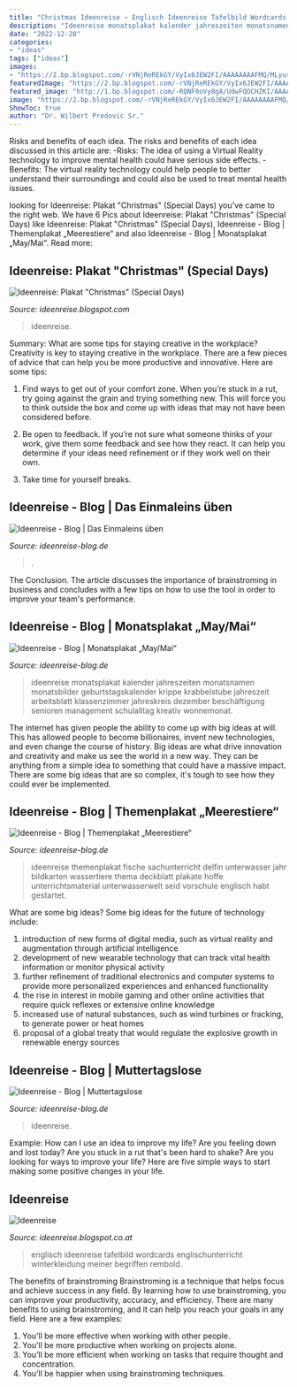 ```yaml
---
title: "Christmas Ideenreise ~ Englisch Ideenreise Tafelbild Wordcards Englischunterricht Winterkleidung Meiner Begriffen Rembold"
description: "Ideenreise monatsplakat kalender jahreszeiten monatsnamen monatsbilder geburtstagskalender krippe krabbelstube jahreszeit arbeitsblatt klassenzimmer jahreskreis dezember beschäftigung senioren management schulalltag kreativ wonnemonat"
date: "2022-12-28"
categories:
- "ideas"
tags: ["ideas"]
images:
- "https://2.bp.blogspot.com/-rVNjReREkGY/VyIx6JEW2FI/AAAAAAAAFMQ/MLyusiJqM-0tSIdrGyrRC-5yxxHx28E-gCLcB/s1600/plakat3.jpg"
featuredImage: "https://2.bp.blogspot.com/-rVNjReREkGY/VyIx6JEW2FI/AAAAAAAAFMQ/MLyusiJqM-0tSIdrGyrRC-5yxxHx28E-gCLcB/s1600/plakat3.jpg"
featured_image: "http://1.bp.blogspot.com/-RQNF0oVy8gA/UdwFQOCHZKI/AAAAAAAAAIw/INNc2Pod-5w/s1600/Einmaleinsergebnisse.jpg"
image: "https://2.bp.blogspot.com/-rVNjReREkGY/VyIx6JEW2FI/AAAAAAAAFMQ/MLyusiJqM-0tSIdrGyrRC-5yxxHx28E-gCLcB/s1600/plakat3.jpg"
ShowToc: true
author: "Dr. Wilbert Predovic Sr."
---
```



Risks and benefits of each idea.
The risks and benefits of each idea discussed in this article are: 
-Risks: The idea of using a Virtual Reality technology to improve mental health could have serious side effects.
-Benefits: The virtual reality technology could help people to better understand their surroundings and could also be used to treat mental health issues.

	

		
looking for Ideenreise: Plakat &quot;Christmas&quot; (Special Days) you've came to the right web. We have 6 Pics about Ideenreise: Plakat &quot;Christmas&quot; (Special Days) like Ideenreise: Plakat &quot;Christmas&quot; (Special Days), Ideenreise - Blog | Themenplakat „Meerestiere“ and also Ideenreise - Blog | Monatsplakat „May/Mai“. Read more:
		
    
## Ideenreise: Plakat &quot;Christmas&quot; (Special Days)

<img loading=lazy src="http://3.bp.blogspot.com/-fXkjqkPCNmM/U_69Ff50lyI/AAAAAAAACAo/YTfti3j6w5M/w1200-h630-p-k-no-nu/christmas.jpg" onerror="this.onerror=null;this.src='https://tse2.mm.bing.net/th?id=OIP.tvDzpR5hOhzlpHD5PZQp-AHaD4&amp;pid=15.1';" alt="Ideenreise: Plakat &quot;Christmas&quot; (Special Days)">

_Source: ideenreise.blogspot.com_

>ideenreise. 

	

Summary: What are some tips for staying creative in the workplace?
Creativity is key to staying creative in the workplace. There are a few pieces of advice that can help you be more productive and innovative. Here are some tips:
1. Find ways to get out of your comfort zone. When you’re stuck in a rut, try going against the grain and trying something new. This will force you to think outside the box and come up with ideas that may not have been considered before.

2. Be open to feedback. If you’re not sure what someone thinks of your work, give them some feedback and see how they react. It can help you determine if your ideas need refinement or if they work well on their own.

3. Take time for yourself breaks.

    
## Ideenreise - Blog | Das Einmaleins üben

<img loading=lazy src="http://1.bp.blogspot.com/-RQNF0oVy8gA/UdwFQOCHZKI/AAAAAAAAAIw/INNc2Pod-5w/s1600/Einmaleinsergebnisse.jpg" onerror="this.onerror=null;this.src='https://tse1.mm.bing.net/th?id=OIP.SgWrn8xqANOAFMtaRSQ1aQHaE-&amp;pid=15.1';" alt="Ideenreise - Blog | Das Einmaleins üben">

_Source: ideenreise-blog.de_

>. 

	

The Conclusion.
The article discusses the importance of brainstroming in business and concludes with a few tips on how to use the tool in order to improve your team's performance.

    
## Ideenreise - Blog | Monatsplakat „May/Mai“

<img loading=lazy src="https://2.bp.blogspot.com/-rVNjReREkGY/VyIx6JEW2FI/AAAAAAAAFMQ/MLyusiJqM-0tSIdrGyrRC-5yxxHx28E-gCLcB/s1600/plakat3.jpg" onerror="this.onerror=null;this.src='https://tse4.mm.bing.net/th?id=OIP.pqwk7GrGaXr6J8_aPgsnQgAAAA&amp;pid=15.1';" alt="Ideenreise - Blog | Monatsplakat „May/Mai“">

_Source: ideenreise-blog.de_

>ideenreise monatsplakat kalender jahreszeiten monatsnamen monatsbilder geburtstagskalender krippe krabbelstube jahreszeit arbeitsblatt klassenzimmer jahreskreis dezember beschäftigung senioren management schulalltag kreativ wonnemonat. 

	

The internet has given people the ability to come up with big ideas at will. This has allowed people to become billionaires, invent new technologies, and even change the course of history. Big ideas are what drive innovation and creativity and make us see the world in a new way. They can be anything from a simple idea to something that could have a massive impact. There are some big ideas that are so complex, it's tough to see how they could ever be implemented.

    
## Ideenreise - Blog | Themenplakat „Meerestiere“

<img loading=lazy src="http://3.bp.blogspot.com/-XCSsvdGvGCQ/Vof16x_6YuI/AAAAAAAAEs0/mby8YDarGXY/s1600/Meerestierchen.jpg" onerror="this.onerror=null;this.src='https://tse2.mm.bing.net/th?id=OIP.3Xsi8n2RpC-WmQmihx3qSQHaFQ&amp;pid=15.1';" alt="Ideenreise - Blog | Themenplakat „Meerestiere“">

_Source: ideenreise-blog.de_

>ideenreise themenplakat fische sachunterricht delfin unterwasser jahr bildkarten wassertiere thema deckblatt plakate hoffe unterrichtsmaterial unterwasserwelt seid vorschule englisch habt gestartet. 

	

What are some big ideas?
Some big ideas for the future of technology include: 
1) introduction of new forms of digital media, such as virtual reality and augmentation through artificial intelligence 
2) development of new wearable technology that can track vital health information or monitor physical activity 
3) further refinement of traditional electronics and computer systems to provide more personalized experiences and enhanced functionality 
4) the rise in interest in mobile gaming and other online activities that require quick reflexes or extensive online knowledge 
5) increased use of natural substances, such as wind turbines or fracking, to generate power or heat homes 
6) proposal of a global treaty that would regulate the explosive growth in renewable energy sources

    
## Ideenreise - Blog | Muttertagslose

<img loading=lazy src="https://ideenreise-blog.de/wp-content/uploads/2014/04/Lose2-1024x611.jpg" onerror="this.onerror=null;this.src='https://tse2.mm.bing.net/th?id=OIP.BjSJzTtNpLQVDpMutBODtgHaEa&amp;pid=15.1';" alt="Ideenreise - Blog | Muttertagslose">

_Source: ideenreise-blog.de_

>ideenreise. 

	

Example: How can I use an idea to improve my life?
Are you feeling down and lost today? Are you stuck in a rut that's been hard to shake? Are you looking for ways to improve your life? Here are five simple ways to start making some positive changes in your life.

    
## Ideenreise

<img loading=lazy src="http://4.bp.blogspot.com/-UBgDEgccjoY/Vo_YyYDopKI/AAAAAAAAEuA/RY2I4hmDelo/s1600/Sally.JPG" onerror="this.onerror=null;this.src='https://tse1.mm.bing.net/th?id=OIP.iBKmROouPlJjQDYxIUhM1AHaJ4&amp;pid=15.1';" alt="Ideenreise">

_Source: ideenreise.blogspot.co.at_

>englisch ideenreise tafelbild wordcards englischunterricht winterkleidung meiner begriffen rembold. 

	

The benefits of brainstroming
Brainstroming is a technique that helps focus and achieve success in any field. By learning how to use brainstroming, you can improve your productivity, accuracy, and efficiency. There are many benefits to using brainstroming, and it can help you reach your goals in any field. Here are a few examples:
1. You’ll be more effective when working with other people.
2. You’ll be more productive when working on projects alone.
3. You’ll be more efficient when working on tasks that require thought and concentration.
4. You’ll be happier when using brainstroming techniques.

